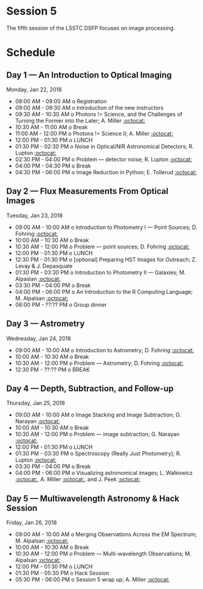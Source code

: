 # Session 5

The fifth session of the LSSTC DSFP focuses on image processing.

# Schedule

## Day 1 — An Introduction to Optical Imaging

Monday, Jan 22, 2018

 * 08:00 AM - 09:00 AM  o  Registration
 * 09:00 AM - 09:30 AM  o  Introduction of the new instructors
 * 09:30 AM - 10:30 AM  o  Photons != Science, and the Challenges of Turning the Former into the Later; A. Miller [:octocat:](https://github.com/adamamiller) 
 * 10:30 AM - 11:00 AM  o  Break
 * 11:00 AM - 12:00 PM  o  Photons != Science II; A. Miller [:octocat:](https://github.com/adamamiller)
 * 12:00 PM - 01:30 PM  o  LUNCH
 * 01:30 PM - 02:30 PM  o  Noise in Optical/NIR Astronomical Detectors; R. Lupton [:octocat:](https://github.com/RobertLuptonTheGood)
 * 02:30 PM - 04:00 PM  o  Problem — detector noise; R. Lupton [:octocat:](https://github.com/RobertLuptonTheGood) 
 * 04:00 PM - 04:30 PM  o  Break
 * 04:30 PM - 06:00 PM  o  Image Reduction in Python; E. Tollerud [:octocat:](https://github.com/eteq)

## Day 2 — Flux Measurements From Optical Images

Tuesday, Jan 23, 2018

 * 09:00 AM - 10:00 AM  o  Introduction to Photometry I — Point Sources; D. Fohring [:octocat:](https://github.com/fohring)
 * 10:00 AM - 10:30 AM  o  Break
 * 10:30 AM - 12:00 PM  o  Problem — point sources; D. Fohring  [:octocat:](https://github.com/fohring) 
 * 12:00 PM - 01:30 PM  o  LUNCH
 * 12:30 PM - 01:30 PM  o  [optional] Preparing HST Images for Outreach; Z. Levay & J. Depasquale
 * 01:30 PM - 03:30 PM  o  Introduction to Photometry II — Galaxies; M. Alpaslan [:octocat:](https://github.com/malpaslan)
 * 03:30 PM - 04:00 PM  o  Break
 * 04:00 PM - 06:00 PM  o  An Introduction to the R Computing Language; M. Alpalsan [:octocat:](https://github.com/malpaslan)
 * 06:00 PM - ??:?? PM  o  Group dinner

## Day 3 — Astrometry 

Wednesday, Jan 24, 2018

 * 09:00 AM - 10:00 AM  o  Introduction to Astrometry; D. Fohring  [:octocat:](https://github.com/fohring)
 * 10:00 AM - 10:30 AM  o  Break
 * 10:30 AM - 12:00 PM  o  Problem — Astrometry; D. Fohring  [:octocat:](https://github.com/fohring)
 * 12:30 PM - ??:?? PM  o  BREAK
  
## Day 4 — Depth, Subtraction, and Follow-up

Thursday, Jan 25, 2018

 * 09:00 AM - 10:00 AM  o  Image Stacking and Image Subtraction; G. Narayan [:octocat:](https://github.com/gnarayan)
 * 10:00 AM - 10:30 AM  o  Break
 * 10:30 AM - 12:00 PM  o  Problem — image subtraction; G. Narayan [:octocat:](https://github.com/gnarayan)
 * 12:00 PM - 01:30 PM  o  LUNCH
 * 01:30 PM - 03:30 PM  o  Spectroscopy (Really Just Photometry); R. Lupton [:octocat:](https://github.com/RobertLuptonTheGood)
 * 03:30 PM - 04:00 PM  o  Break
 * 04:00 PM - 06:00 PM  o  Visualizing astronomical images; L. Walkowicz [:octocat:](https://github.com/lmwalkowicz), A. Miller [:octocat:](https://github.com/adamamiller), and J. Peek [:octocat:](https://github.com/jegpeek)

## Day 5 — Multiwavelength Astronomy & Hack Session 

Friday, Jan 26, 2018

 * 09:00 AM - 10:00 AM  o  Merging Observations Across the EM Spectrum; M. Alpalsan [:octocat:](https://github.com/malpaslan)
 * 10:00 AM - 10:30 AM  o  Break
 * 10:30 AM - 12:00 PM  o  Problem — Multi-wavelength Observations; M. Alpalsan [:octocat:](https://github.com/malpaslan) 
 * 12:00 PM - 01:30 PM  o  LUNCH
 * 01:30 PM - 05:30 PM  o  Hack Session
 * 05:30 PM - 06:00 PM  o  Session 5 wrap up; A. Miller [:octocat:](https://github.com/adamamiller)
